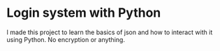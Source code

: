 # Login system with Python

I made this project to learn the basics of json and how to interact with it using Python. No encryption or anything.
